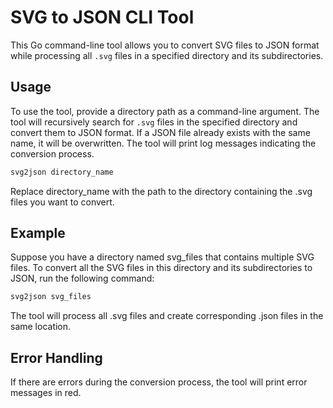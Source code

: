 # SVG to JSON CLI Tool

This Go command-line tool allows you to convert SVG files to JSON format while processing all `.svg` files in a specified directory and its subdirectories.

## Usage

To use the tool, provide a directory path as a command-line argument. The tool will recursively search for `.svg` files in the specified directory and convert them to JSON format. If a JSON file already exists with the same name, it will be overwritten. The tool will print log messages indicating the conversion process.

```bash
svg2json directory_name
```

Replace directory_name with the path to the directory containing the .svg files you want to convert.
## Example
Suppose you have a directory named svg_files that contains multiple SVG files. To convert all the SVG files in this directory and its subdirectories to JSON, run the following command:

```bash
svg2json svg_files
```
The tool will process all .svg files and create corresponding .json files in the same location.

## Error Handling
If there are errors during the conversion process, the tool will print error messages in red.
